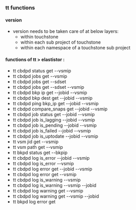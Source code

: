 ### tt functions

#### version
- version needs to be taken care of at below layers:
  - within touchstone
  - within each sub project of touchstone
  - within each namespace of a touchstone sub project

#### functions of tt > elastistor :
- tt cbdpd status get --vsmip
- tt cbdpd jobs get --vsmip
- tt cbdpd jobs get --sdset 
- tt cbdpd jobs get --sdset --vsmip
- tt cbdpd bkp ip get --jobid --vsmip
- tt cbdpd bkp dest get --jobid --vsmip
- tt cbdpd ping bkp_ip get --jobid --vsmip
- tt cbdpd compare_snaps get --jobid --vsmip
- tt cbdpd job status get --jobid --vsmip
- tt cbdpd job is_lagging --jobid --vsmip
- tt cbdpd job is_pending --jobid --vsmip
- tt cbdpd job is_failed --jobid --vsmip
- tt cbdpd job is_uptodate --jobid --vsmip
- tt vsm jid get --vsmip
- tt vsm path get --vsmip
- tt bkpd status get --bkpip
- tt cbdpd log is_error --jobid --vsmip
- tt cbdpd log is_error --vsmip
- tt cbdpd log error get --jobid --vsmip
- tt cbdpd log error get --vsmip
- tt cbdpd log is_warning --vsmip
- tt cbdpd log is_warning --vsmip --jobid
- tt cbdpd log warning get --vsmip
- tt cbdpd log warning get --vsmip --jobid
- tt bkpd log error get
